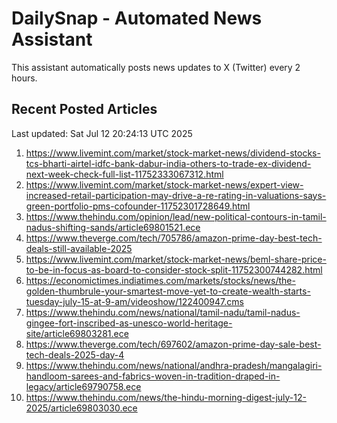 # DailySnap - Automated News Assistant

This assistant automatically posts news updates to X (Twitter) every 2 hours.

## Recent Posted Articles

Last updated: Sat Jul 12 20:24:13 UTC 2025

1. https://www.livemint.com/market/stock-market-news/dividend-stocks-tcs-bharti-airtel-idfc-bank-dabur-india-others-to-trade-ex-dividend-next-week-check-full-list-11752333067312.html
2. https://www.livemint.com/market/stock-market-news/expert-view-increased-retail-participation-may-drive-a-re-rating-in-valuations-says-green-portfolio-pms-cofounder-11752301728649.html
3. https://www.thehindu.com/opinion/lead/new-political-contours-in-tamil-nadus-shifting-sands/article69801521.ece
4. https://www.theverge.com/tech/705786/amazon-prime-day-best-tech-deals-still-available-2025
5. https://www.livemint.com/market/stock-market-news/beml-share-price-to-be-in-focus-as-board-to-consider-stock-split-11752300744282.html
6. https://economictimes.indiatimes.com/markets/stocks/news/the-golden-thumbrule-your-smartest-move-yet-to-create-wealth-starts-tuesday-july-15-at-9-am/videoshow/122400947.cms
7. https://www.thehindu.com/news/national/tamil-nadu/tamil-nadus-gingee-fort-inscribed-as-unesco-world-heritage-site/article69803281.ece
8. https://www.theverge.com/tech/697602/amazon-prime-day-sale-best-tech-deals-2025-day-4
9. https://www.thehindu.com/news/national/andhra-pradesh/mangalagiri-handloom-sarees-and-fabrics-woven-in-tradition-draped-in-legacy/article69790758.ece
10. https://www.thehindu.com/news/the-hindu-morning-digest-july-12-2025/article69803030.ece
